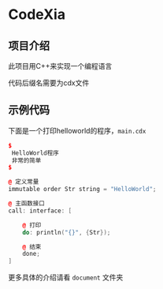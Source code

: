# CodeXia

## 项目介绍

此项目用C++来实现一个编程语言

代码后缀名需要为cdx文件

## 示例代码

下面是一个打印helloworld的程序，`main.cdx`

```c++
$
 HelloWorld程序
 非常的简单
$

@ 定义常量
immutable order Str string = "HelloWorld";

@ 主函数接口
call: interface: [

    @ 打印
    do: println("{}", {Str});

    @ 结束
    done;
]
```

更多具体的介绍请看 `document` 文件夹
